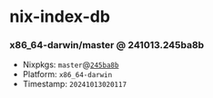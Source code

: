 # nix-index-db
### x86_64-darwin/master @ 241013.245ba8b
- Nixpkgs: `master`@[`245ba8b`](https://github.com/NixOS/nixpkgs/commit/245ba8bc8fe641e4c5d14c9cb7e3b1ff4d969696)
- Platform: `x86_64-darwin`
- Timestamp: `20241013020117`
